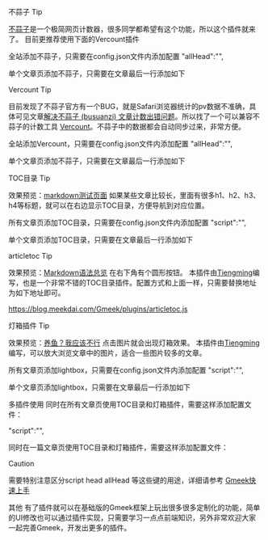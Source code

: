 不蒜子
Tip

[不蒜子](https://busuanzi.ibruce.info/)是一个极简网页计数器，很多同学都希望有这个功能，所以这个插件就来了。
目前更推荐使用下面的Vercount插件

全站添加不蒜子，只需要在config.json文件内添加配置
"allHead":"<script src='https://blog.meekdai.com/Gmeek/plugins/GmeekBSZ.js'></script>",
 
单个文章页添加不蒜子，只需要在文章最后一行添加如下
<!-- ##{"script":"<script src='https://blog.meekdai.com/Gmeek/plugins/GmeekBSZ.js'></script>"}## -->

Vercount
Tip

目前发现了不蒜子官方有一个BUG，就是Safari浏览器统计的pv数据不准确，具体可见文章[解决不蒜子 (busuanzi) 文章计数出错问题](https://jdhao.github.io/2020/10/31/busuanzi_pv_count_error/)。所以找了一个可以兼容不蒜子的计数工具 [Vercount](https://github.com/EvanNotFound/vercount)。不蒜子中的数据都会自动同步过来，非常方便。

全站添加Vercount，只需要在config.json文件内添加配置
"allHead":"<script src='https://blog.meekdai.com/Gmeek/plugins/GmeekVercount.js'></script>",
 
单个文章页添加不蒜子，只需要在文章最后一行添加如下
<!-- ##{"script":"<script src='https://blog.meekdai.com/Gmeek/plugins/GmeekVercount.js'></script>"}## -->

TOC目录
Tip

效果预览：[markdown测试页面](https://meekdai.github.io/post/markdown-ce-shi-ye-mian.html)
如果某些文章比较长，里面有很多h1、h2、h3、h4等标题，就可以在右边显示TOC目录，方便导航到对应位置。

所有文章页添加TOC目录，只需要在config.json文件内添加配置
"script":"<script src='https://blog.meekdai.com/Gmeek/plugins/GmeekTOC.js'></script>",
 
单个文章页添加TOC目录，只需要在文章最后一行添加如下
<!-- ##{"script":"<script src='https://blog.meekdai.com/Gmeek/plugins/GmeekTOC.js'></script>"}## -->
 
articletoc
Tip

效果预览：[Markdown语法总览](https://code.buxiantang.top/post/Markdown-yu-fa-zong-lan.html) 在右下角有个圆形按钮。
本插件由[Tiengming](https://code.buxiantang.top/)编写，也是一个非常不错的TOC目录插件。配置方式和上面一样，只需要替换地址为如下地址即可。

https://blog.meekdai.com/Gmeek/plugins/articletoc.js
 
灯箱插件
Tip

效果预览：[养鱼？我应该不行](https://blog.meekdai.com/post/yang-yu-%EF%BC%9F-wo-ying-gai-bu-xing.html) 点击图片就会出现灯箱效果。
本插件由[Tiengming](https://code.buxiantang.top/)编写，可以放大浏览文章中的图片，适合一些图片较多的文章。

所有文章页添加lightbox，只需要在config.json文件内添加配置
"script":"<script src='https://blog.meekdai.com/Gmeek/plugins/lightbox.js'></script>",
 
单个文章页添加lightbox，只需要在文章最后一行添加如下
<!-- ##{"script":"<script src='https://blog.meekdai.com/Gmeek/plugins/lightbox.js'></script>"}## -->
 
多插件使用
同时在所有文章页使用TOC目录和灯箱插件，需要这样添加配置文件：

"script":"<script src='https://blog.meekdai.com/Gmeek/plugins/GmeekTOC.js'></script><script src='https://blog.meekdai.com/Gmeek/plugins/lightbox.js'></script>",
 
同时在一篇文章页使用TOC目录和灯箱插件，需要这样添加配置文件：

<!-- ##{"script":"<script src='https://blog.meekdai.com/Gmeek/plugins/GmeekTOC.js'></script><script src='https://blog.meekdai.com/Gmeek/plugins/lightbox.js'></script>"}## -->
 
Caution

需要特别注意区分script head allHead 等这些键的用途，详细请参考 [Gmeek快速上手](https://blog.meekdai.com/post/Gmeek-kuai-su-shang-shou.html#%E4%BA%8C%E3%80%81%E9%85%8D%E7%BD%AE%E6%96%87%E4%BB%B6)

其他
有了插件就可以在基础版的Gmeek框架上玩出很多很多定制化的功能，简单的UI修改也可以通过插件实现，只需要学习一点点前端知识，另外非常欢迎大家一起完善Gmeek，开发出更多的插件。